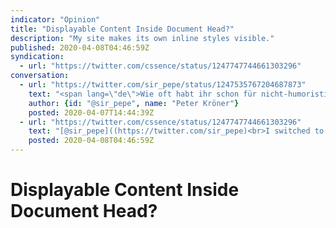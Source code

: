 ```yaml
---
indicator: "Opinion"
title: "Displayable Content Inside Document Head?"
description: "My site makes its own inline styles visible."
published: 2020-04-08T04:46:59Z
syndication:
  - url: "https://twitter.com/cssence/status/1247747744661303296"
conversation:
  - url: "https://twitter.com/sir_pepe/status/1247535767204687873"
    text: "<span lang=\"de\">Wie oft habt ihr schon für nicht-humoristische Zwecke &lt;script&gt;, &lt;head&gt; usw. sichtbar gemacht und wie normale Elemente verwendet?</span>"
    author: {id: "@sir_pepe", name: "Peter Kröner"}
    posted: 2020-04-07T14:44:39Z
  - url: "https://twitter.com/cssence/status/1247747744661303296"
    text: "[@sir_pepe]((https://twitter.com/sir_pepe)<br>I switched to <code>head {display:block}</code> on my personal site 5+ years ago. Still on. But I’m not sure if this qualifies as nonhumorous.<br>[cssence.com/2015/head-display-block](/2015/head-display-block)"
    posted: 2020-04-08T04:46:59Z
---
```


# Displayable Content Inside Document Head?
